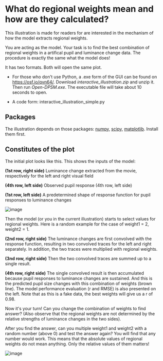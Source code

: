 # What do regional weights mean and how are they calculated?

This illustration is made for readers for are interested in the mechanism of how the model extracts regional weights. 

You are acting as the model. Your task is to find the best combination of regional weights in a artifical pupil and luminance change data. The procedure is exactly the same what the model does! 

It has two formats. Both will open the same plot. 

- For those who don't use Python, a .exe form of the GUI can be found on https://osf.io/qvn64/. Download *interactive_illustration.zip* and unzip it. Then run *Open-DPSM.exe*. The executable file will take about 10 seconds to open.
  
- A code form: interactive_illustration_simple.py

## Packages
The illustration depends on those packages: [numpy](https://numpy.org/install/), [scipy](https://scipy.org/install/), [matplotlib](https://matplotlib.org/stable/users/installing/index.html). Install them first.

## Constitutes of the plot

The initial plot looks like this. This shows the inputs of the model:

**(1st row, right side)** Luminance change extracted from the movie, respectively for the left and right visual field

**(4th row, left side)** Observed pupil response (4th row, left side)

**(1st row, left side)** A predetermined shape of response function for pupil responses to luminance changes 

![image](https://github.com/user-attachments/assets/e59db993-b608-4350-87d4-545d813d6a43)

Then the model (or you in the current illustration) starts to select values for regional weights. Here is a random example for the case of weight1 = 2, weight2 = 1. 

**(2nd row, right side)** The luminance changes are first convolved with the response function, resulting in two convolved traces for the left and right separately. In addition, the two traces were multiplied with regional weights. 

**(3nd row, right side)** Then the two convolved traces are summed up to a single result.

**(4th row, right side)** The single convolved result is then accumulated because pupil responses to luminance changes are sustained. And this is the predicted pupil size changes with this combination of weights (brown line). The model performance evaluation (r and RMSE) is also presented on the left. Note that as this is a fake data, the best weights will give us a r of 0.98.

Now it's your turn! Can you change the combination of weights to find answer? (Also observe that the regional weights are not determined by the relative strengths of luminance changes in the two sides).

After you find the answer, can you multiple weight1 and weight2 with a random number (above 0) and test the answer again? You will find that any number would work. This means that the absolute values of regional weights do not mean anything. Only the relative values of them matters!

![image](https://github.com/user-attachments/assets/226df435-ec98-4dec-9ab3-f80b8bd2a0cc)


